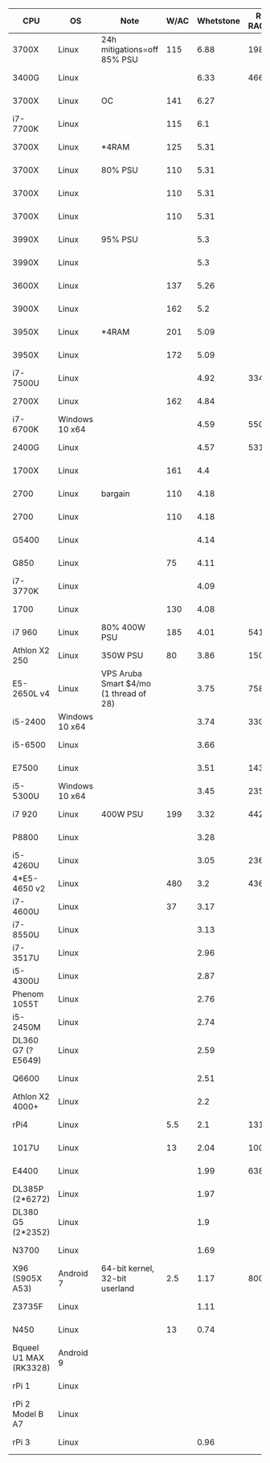 CPU|OS|Note|W/AC|Whetstone|R@H RAC/real|R@H date|OPN RAC/real|MCM RAC/real|WCG date|$/RAM|$/PSU|$/mobo|$/CPU|$ date|Listed FLOPS|TDP|core|thread|cache|base|all-turbo|boost|RAMGB|RAMMHZ
-|-|-|-|-|-|-|-|-|-|-|-|-|-|-|-|-|-|-|-|-|-|-|-|-
3700X|Linux|24h mitigations=off 85% PSU|115|6.88|19880|2020-10-07|15066|10748|2020-07-07|70|45|60|400|2020-05|5.41||8|16|36|3.6||4.4|16|3200
3400G|Linux|||6.33|4663|2020-06-06||||35|45|60|220|2020-05||65|4|8|6|3.7||4.2|8|2933
3700X|Linux|OC|141|6.27||||||70|45|60|400|2020-05|||8|16|36|4.25||4.4|16|3200
i7-7700K|Linux||115|6.1||||||25|40|30|150|2020-05||91|4|8|8|4.2||4.5|8|2400
3700X|Linux|*4RAM|125|5.31||||||333|45|75|400|2020-05||65|8|16|36|3.6||4.4|64|3200
3700X|Linux|80% PSU|110|5.31||||||70|23|60|400|2020-05||65|8|16|36|3.6||4.4|16|3200
3700X|Linux||110|5.31||||||70|45|60|400|2020-05||65|8|16|36|3.6||4.4|16|3200
3700X|Linux||110|5.31||||||82|44|56|360|2020-06||65|8|16|36|3.6||4.4|16|3200
3990X|Linux|95% PSU||5.3||||||560|200|333|3990|2020-05||280|64|128|288|2.9||4.3|128|4*3200
3990X|Linux|||5.3||||||560|60|333|3990|2020-05||280|64|128|288|2.9||4.3|128|4*3200
3600X|Linux||137|5.26||||||53|45|60|233|2020-05||95|6|12|35|3.8||4.4|12|3200
3900X|Linux||162|5.2||||||105|45|60|500|2020-05||105|12|24|70|3.8||4.6|24|3200
3950X|Linux|*4RAM|201|5.09||||||560|45|60|1000|2020-05||105|16|32|72|3.5||4.7|128|3200
3950X|Linux||172|5.09||||||140|45|60|1000|2020-05||105|16|32|72|3.5||4.7|32|3200
i7-7500U|Linux|||4.92|3345|2020-06-03||||||||||15|2|4|4|2.7||3.5|8|2133
2700X|Linux||162|4.84||||||70|45|60|200|2020-05||105|8|16|20|3.7||4.3|16|2933
i7-6700K|Windows 10 x64|||4.59|5508|2020-10-08||||||||||91|4|8|8|4||4.2|16|2133
2400G|Linux|||4.57|5316|2020-06-02||||35|45|60|117|2020-05||65|4|8|6|3.6||3.9|8|2933
1700X|Linux||161|4.4||||||76|33|57|133|2020-05||95|8|16|20|3.4||3.8|16|2667
2700|Linux|bargain|110|4.18||||||76|33|57|133|2020-06||65|8|16|20|3.2||4.1|16|2933
2700|Linux||110|4.18||||||70|45|60|200|2020-05||65|8|16|20|3.2||4.1|16|2933
G5400|Linux|||4.14|||||||||66|2020-05||58|2|4|4|3.7|||2|2400
G850|Linux||75|4.11||||||||||2020-10||65|2||3|2.9|||2|1333
i7-3770K|Linux|||4.09|||||||||100|2020-10||77|4|8|8|3.5||3.9|8|1600
1700|Linux||130|4.08||||||76|33|57|133|2020-05||65|8|16|20|3||3.7|16|2667
i7 960|Linux|80% 400W PSU|185|4.01|5411|2020-10-07||||||||||130|4|8|8|3.2||3.46|24|1066
Athlon X2 250|Linux|350W PSU|80|3.86|1500|2020-10-02|1114|1051|2020-10-07|||||||65|2||2|3|||8|1333
E5-2650L v4|Linux|VPS Aruba Smart $4/mo (1 thread of 28)||3.75|758|2020-06-19||||||||||2.3|1||1.25|1.7||2.5|1|2400
i5-2400|Windows 10 x64|||3.74|3303|2020-10-07||||||||||95|4||6|3.1||3.4|12|1333
i5-6500|Linux|||3.66|||||||||66|2020-05||65|4||6|3.2||3.6|4|2133
E7500|Linux|||3.51|1436|2020-05-28|||||||66|2020-05||65|2||3|2.93|||2|1066
i5-5300U|Windows 10 x64|||3.45|2357|2020-10-07||||||||||15|2|4|3|2.3||2.9|8|1600
i7 920|Linux|400W PSU|199|3.32|4427|2020-10-07||||||||||130|4|8|8|2.67||2.93|12|1066
P8800|Linux|||3.28|||||||||66|2020-05||25|2||3|2.66|||2|1066
i5-4260U|Linux|||3.05|2366|2020-03-01|||||||66|2020-05|3.27|15|2|4|3|1.4|2.4|2.7|4|1600
4*E5-4650 v2|Linux||480|3.2|43618|2020-10-07||||1500|500|1000|1148|2020-10||380|40|80|100|2.4|2.7|2.9|384|1866
i7-4600U|Linux||37|3.17|||||||||66|2020-05||15|2|4|4|2.1|2.6|3.3||1600
i7-8550U|Linux|||3.13|||||||||66|2020-10||25|4|8|8|2||4||2400
i7-3517U|Linux|||2.96|||||||||66|2020-10||17|2|4|4|1.9||3||1600
i5-4300U|Linux|||2.87|||||||||66|2020-10||15|2|4|3|1.9||2.9||1600
Phenom 1055T|Linux|||2.76|||||||||66|2020-05||95|6||9|2.8|||6|1600
i5-2450M|Linux|||2.74|||||||||66|2020-10||35|2|4|3|2.5||3.1||1333
DL360 G7 (? E5649)|Linux|||2.59||||||||||2020-10||80|6|12|12|2.53|||12|1333
Q6600|Linux|||2.51|||||||||66|2020-05||65|4||8|2.4|||4|1066
Athlon X2 4000+|Linux|||2.2|||||||||66|2020-05||65|2||2|2|||2|800
rPi4|Linux||5.5|2.1|1311|2020-10-07|804||2020-10-07||5|5|55|2020-05|||4||1|1.5|||4|3200
1017U|Linux||13|2.04|1000|2020-03-01|1100||2020-07-01||||66|2020-05||17|2||2|1.6|||3|1600
E4400|Linux|||1.99|638|2020-06-19||||||||||65|2||2|2|||3|800
DL385P (2*6272)|Linux|||1.97|||||||||200|2020-10||230|32||16|2.1|||32|1333
DL380 G5 (2*2352)|Linux|||1.9|||||||||0|2020-10||150|8|||2.1|||8|1800
N3700|Linux|||1.69|||||||||66|2020-10||6|4||2|1.6||2.4||1600
X96 (S905X A53)|Android 7|64-bit kernel, 32-bit userland|2.5|1.17|800|2020-07-04|254||2020-10-07||||20|2020-05||2|4||0.75|1.2|||2|800
Z3735F|Linux|||1.11|||||||||66|2020-10||4|4||2|1.33||1.83||1333
N450|Linux||13|0.74|||||||||66|2020-05||5.5|1|2|0.5|1.66|||1|667
Bqueel U1 MAX (RK3328)|Android 9||||||277|487|2020-07-07||||||||4||||||4|
rPi 1|Linux||||||29||2020-10-07||||||||1|||0.7|||0.5|
rPi 2 Model B A7|Linux||||||154||2020-10-07||||||||4|||0.9|||1|
rPi 3|Linux|||0.96|||239||2020-08-11||||||||4||||||1|
